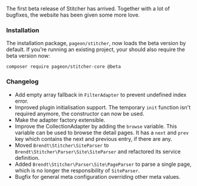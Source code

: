 The first beta release of Stitcher has arrived. Together with a lot of bugfixes, the website has been given some more love.

### Installation

The installation package, `pageon/stitcher`, now loads the beta version by default. If you're running an existing project, your should also require the beta version now: 

```
composer require pageon/stitcher-core @beta
```

### Changelog

- Add empty array fallback in `FilterAdapter` to prevent undefined index error.
- Improved plugin initialisation support. The temporary `init` function isn't required anymore, the constructor can now be used.
- Make the adapter factory extensible.
- Improve the CollectionAdapter by adding the `browse` variable. This variable can be used to browse the detail pages. 
 It has a `next` and `prev` key which contains the next and previous entry, if there are any.
- Moved `Brendt\Stitcher\SiteParser` to `Brendt\Stitcher\Parser\Site\SiteParser` and refactored its service definition.
- Added `Brendt\Stitcher\Parser\Site\PageParser` to parse a single page, which is no longer the responsibility of `SiteParser`.
- Bugfix for general meta configuration overriding other meta values.
